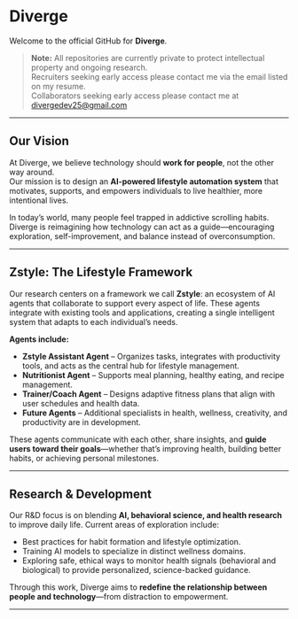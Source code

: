 # Diverge  

Welcome to the official GitHub for **Diverge**.  

> **Note:** All repositories are currently private to protect intellectual property and ongoing research.  
> Recruiters seeking early access please contact me via the email listed on my resume.  
> Collaborators seeking early access please contact me at divergedev25@gmail.com 

---

## Our Vision  

At Diverge, we believe technology should **work for people**, not the other way around.  
Our mission is to design an **AI-powered lifestyle automation system** that motivates, supports, and empowers individuals to live healthier, more intentional lives.  

In today’s world, many people feel trapped in addictive scrolling habits. Diverge is reimagining how technology can act as a guide—encouraging exploration, self-improvement, and balance instead of overconsumption.  

---

## Zstyle: The Lifestyle Framework  

Our research centers on a framework we call **Zstyle**: an ecosystem of AI agents that collaborate to support every aspect of life. These agents integrate with existing tools and applications, creating a single intelligent system that adapts to each individual’s needs.  

**Agents include:**  
- **Zstyle Assistant Agent** – Organizes tasks, integrates with productivity tools, and acts as the central hub for lifestyle management.  
- **Nutritionist Agent** – Supports meal planning, healthy eating, and recipe management.  
- **Trainer/Coach Agent** – Designs adaptive fitness plans that align with user schedules and health data.  
- **Future Agents** – Additional specialists in health, wellness, creativity, and productivity are in development.

These agents communicate with each other, share insights, and **guide users toward their goals**—whether that’s improving health, building better habits, or achieving personal milestones.  

---

## Research & Development  

Our R&D focus is on blending **AI, behavioral science, and health research** to improve daily life. Current areas of exploration include:  

- Best practices for habit formation and lifestyle optimization.  
- Training AI models to specialize in distinct wellness domains.  
- Exploring safe, ethical ways to monitor health signals (behavioral and biological) to provide personalized, science-backed guidance.  

Through this work, Diverge aims to **redefine the relationship between people and technology**—from distraction to empowerment.  

---

<!--

**Here are some ideas to get you started:**

🙋‍♀️ A short introduction - what is your organization all about?
🌈 Contribution guidelines - how can the community get involved?
👩‍💻 Useful resources - where can the community find your docs? Is there anything else the community should know?
🍿 Fun facts - what does your team eat for breakfast?
🧙 Remember, you can do mighty things with the power of [Markdown](https://docs.github.com/github/writing-on-github/getting-started-with-writing-and-formatting-on-github/basic-writing-and-formatting-syntax)
-->
